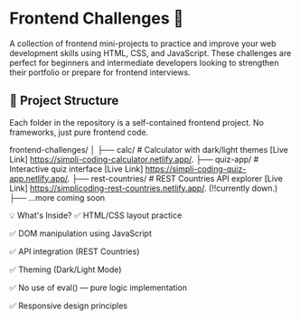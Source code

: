 # Frontend Challenges 🚀

A collection of frontend mini-projects to practice and improve your web development skills using HTML, CSS, and JavaScript. These challenges are perfect for beginners and intermediate developers looking to strengthen their portfolio or prepare for frontend interviews.

## 📁 Project Structure

Each folder in the repository is a self-contained frontend project. No frameworks, just pure frontend code.

frontend-challenges/
│
├── calc/ # Calculator with dark/light themes  [Live Link] https://simpli-coding-calculator.netlify.app/.
├── quiz-app/ # Interactive quiz interface     [Live Link] https://simpli-coding-quiz-app.netlify.app/.
├── rest-countries/ # REST Countries API explorer   [Live Link] https://simplicoding-rest-countries.netlify.app/. (!!currently down.)
├── ...more coming soon

💡 What's Inside?
✅ HTML/CSS layout practice

✅ DOM manipulation using JavaScript

✅ API integration (REST Countries)

✅ Theming (Dark/Light Mode)

✅ No use of eval() — pure logic implementation

✅ Responsive design principles
